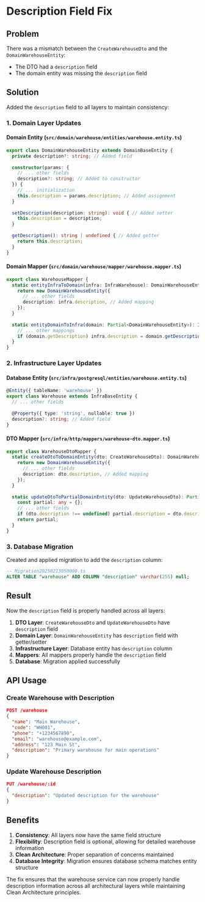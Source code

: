 # Description Field Fix

## Problem
There was a mismatch between the `CreateWarehouseDto` and the `DomainWarehouseEntity`:
- The DTO had a `description` field
- The domain entity was missing the `description` field

## Solution
Added the `description` field to all layers to maintain consistency:

### 1. Domain Layer Updates

#### Domain Entity (`src/domain/warehouse/entities/warehouse.entity.ts`)
```typescript
export class DomainWarehouseEntity extends DomainBaseEntity {
  private description?: string; // Added field
  
  constructor(params: {
    // ... other fields
    description?: string; // Added to constructor
  }) {
    // ... initialization
    this.description = params.description; // Added assignment
  }
  
  setDescription(description: string): void { // Added setter
    this.description = description;
  }
  
  getDescription(): string | undefined { // Added getter
    return this.description;
  }
}
```

#### Domain Mapper (`src/domain/warehouse/mapper/warehouse.mapper.ts`)
```typescript
export class WarehouseMapper {
  static entityInfraToDomain(infra: InfraWarehouse): DomainWarehouseEntity {
    return new DomainWarehouseEntity({
      // ... other fields
      description: infra.description, // Added mapping
    });
  }
  
  static entityDomainToInfra(domain: Partial<DomainWarehouseEntity>): InfraWarehouse {
    // ... other mappings
    if (domain.getDescription) infra.description = domain.getDescription(); // Added mapping
  }
}
```

### 2. Infrastructure Layer Updates

#### Database Entity (`src/infra/postgresql/entities/warehouse.entity.ts`)
```typescript
@Entity({ tableName: 'warehouse' })
export class Warehouse extends InfraBaseEntity {
  // ... other fields
  
  @Property({ type: 'string', nullable: true })
  description?: string; // Added field
}
```

#### DTO Mapper (`src/infra/http/mappers/warehouse-dto.mapper.ts`)
```typescript
export class WarehouseDtoMapper {
  static createDtoToDomainEntity(dto: CreateWarehouseDto): DomainWarehouseEntity {
    return new DomainWarehouseEntity({
      // ... other fields
      description: dto.description, // Added mapping
    });
  }
  
  static updateDtoToPartialDomainEntity(dto: UpdateWarehouseDto): Partial<DomainWarehouseEntity> {
    const partial: any = {};
    // ... other fields
    if (dto.description !== undefined) partial.description = dto.description; // Added mapping
    return partial;
  }
}
```

### 3. Database Migration

Created and applied migration to add the `description` column:

```sql
-- Migration20250213050000.ts
ALTER TABLE "warehouse" ADD COLUMN "description" varchar(255) null;
```

## Result

Now the `description` field is properly handled across all layers:

1. **DTO Layer**: `CreateWarehouseDto` and `UpdateWarehouseDto` have `description` field
2. **Domain Layer**: `DomainWarehouseEntity` has `description` field with getter/setter
3. **Infrastructure Layer**: Database entity has `description` column
4. **Mappers**: All mappers properly handle the `description` field
5. **Database**: Migration applied successfully

## API Usage

### Create Warehouse with Description
```json
POST /warehouse
{
  "name": "Main Warehouse",
  "code": "WH001",
  "phone": "+1234567890",
  "email": "warehouse@example.com",
  "address": "123 Main St",
  "description": "Primary warehouse for main operations"
}
```

### Update Warehouse Description
```json
PUT /warehouse/:id
{
  "description": "Updated description for the warehouse"
}
```

## Benefits

1. **Consistency**: All layers now have the same field structure
2. **Flexibility**: Description field is optional, allowing for detailed warehouse information
3. **Clean Architecture**: Proper separation of concerns maintained
4. **Database Integrity**: Migration ensures database schema matches entity structure

The fix ensures that the warehouse service can now properly handle description information across all architectural layers while maintaining Clean Architecture principles.
